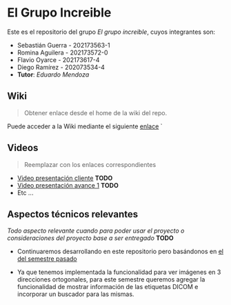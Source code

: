 # El Grupo Increible

Este es el repositorio del grupo *El grupo increible*, cuyos integrantes son:

* Sebastián Guerra - 202173563-1
* Romina Aguilera - 202173572-0
* Flavio Oyarce - 202173617-4
* Diego Ramírez - 202073534-4
* **Tutor**: *Eduardo Mendoza*

## Wiki

> Obtener enlace desde el home de la wiki del repo.

Puede acceder a la Wiki mediante el siguiente [enlace](https://github.com/sebastianguerra/GRP-ElGrupoIncreible-2024-PROYINF/wiki)
`

## Videos

> Reemplazar con los enlaces correspondientes

* [Video presentación cliente](https://www.youtube.com) **TODO**
* [Video presentación avance 1](https://www.youtube.com/) **TODO**
* Etc ...

## Aspectos técnicos relevantes

*Todo aspecto relevante cuando para poder usar el proyecto o consideraciones del proyecto base a ser entregado* **TODO**

* Continuaremos desarrollando en este repositorio pero basándonos en [el del semestre pasado](https://github.com/sebastianguerra/GRP-03-2024-PROYINF)

* Ya que tenemos implementada la funcionalidad para ver imágenes en 3 direcciones ortogonales, para este semestre queremos agregar la funcionalidad de mostrar información de las etiquetas DICOM e incorporar un buscador para las mismas.
